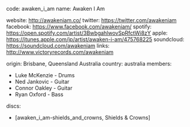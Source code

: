 code: awaken_i_am
name: Awaken I Am

website: http://awakeniam.co/
twitter: https://twitter.com/awakeniam
facebook: https://www.facebook.com/awakeniam/
spotify: https://open.spotify.com/artist/3BwbgahlwovSpRfctWi8zY
apple: https://itunes.apple.com/jp/artist/awaken-i-am/475768225
soundcloud: https://soundcloud.com/awakeniam
links: http://www.victoryrecords.com/awakeniam

origin: Brisbane, Queensland Australia
country: australia
members:
  - Luke McKenzie - Drums
  - Ned Jankovic - Guitar
  - Connor Oakley - Guitar
  - Ryan Oxford - Bass

discs:
 - [awaken_i_am-shields_and_crowns, Shields & Crowns]
